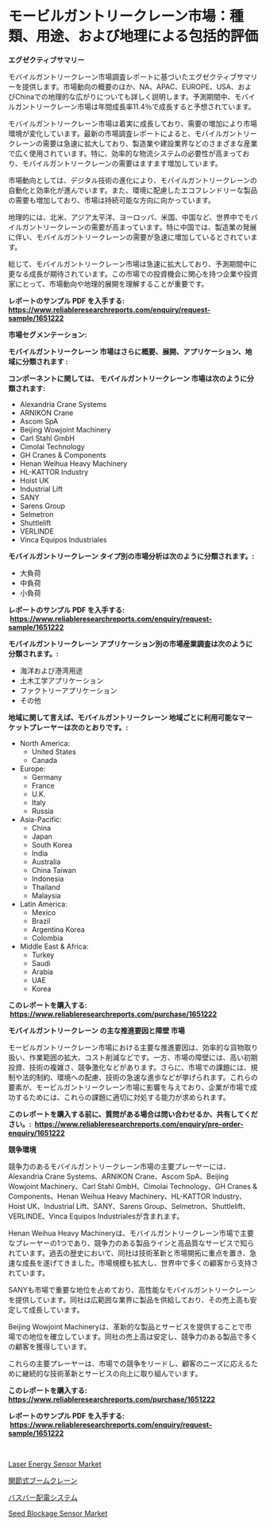 <p><h1>モービルガントリークレーン市場：種類、用途、および地理による包括的評価</h1></p><p><strong>エグゼクティブサマリー</strong></p>
<p><p>モバイルガントリークレーン市場調査レポートに基づいたエグゼクティブサマリーを提供します。市場動向の概要のほか、NA、APAC、EUROPE、USA、およびChinaでの地理的な広がりについても詳しく説明します。予測期間中、モバイルガントリークレーン市場は年間成長率11.4％で成長すると予想されています。</p><p>モバイルガントリークレーン市場は着実に成長しており、需要の増加により市場環境が変化しています。最新の市場調査レポートによると、モバイルガントリークレーンの需要は急速に拡大しており、製造業や建設業界などのさまざまな産業で広く使用されています。特に、効率的な物流システムの必要性が高まっており、モバイルガントリークレーンの需要はますます増加しています。</p><p>市場動向としては、デジタル技術の進化により、モバイルガントリークレーンの自動化と効率化が進んでいます。また、環境に配慮したエコフレンドリーな製品の需要も増加しており、市場は持続可能な方向に向かっています。</p><p>地理的には、北米、アジア太平洋、ヨーロッパ、米国、中国など、世界中でモバイルガントリークレーンの需要が高まっています。特に中国では、製造業の発展に伴い、モバイルガントリークレーンの需要が急速に増加しているとされています。</p><p>総じて、モバイルガントリークレーン市場は急速に拡大しており、予測期間中に更なる成長が期待されています。この市場での投資機会に関心を持つ企業や投資家にとって、市場動向や地理的展開を理解することが重要です。</p></p>
<p><strong>レポートのサンプル PDF を入手する: <a href="https://www.reliableresearchreports.com/enquiry/request-sample/1651222">https://www.reliableresearchreports.com/enquiry/request-sample/1651222</a></strong></p>
<p><strong>市場セグメンテーション:</strong></p>
<p><strong> モバイルガントリークレーン 市場はさらに概要、展開、アプリケーション、地域に分類されます :</strong></p>
<p><strong>コンポーネントに関しては、 モバイルガントリークレーン 市場は次のように分類されます: &nbsp;</strong></p>
<p><ul><li>Alexandria Crane Systems</li><li>ARNIKON Crane</li><li>Ascom SpA</li><li>Beijing Wowjoint Machinery</li><li>Carl Stahl GmbH</li><li>Cimolai Technology</li><li>GH Cranes & Components</li><li>Henan Weihua Heavy Machinery</li><li>HL-KATTOR Industry</li><li>Hoist UK</li><li>Industrial Lift</li><li>SANY</li><li>Sarens Group</li><li>Selmetron</li><li>Shuttlelift</li><li>VERLINDE</li><li>Vinca Equipos Industriales</li></ul></p>
<p><strong> モバイルガントリークレーン タイプ別の市場分析は次のように分類されます。:</strong></p>
<p><ul><li>大負荷</li><li>中負荷</li><li>小負荷</li></ul></p>
<p><strong>レポートのサンプル PDF を入手する: &nbsp;<a href="https://www.reliableresearchreports.com/enquiry/request-sample/1651222">https://www.reliableresearchreports.com/enquiry/request-sample/1651222</a></strong></p>
<p><strong> モバイルガントリークレーン アプリケーション別の市場産業調査は次のように分類されます。:</strong></p>
<p><ul><li>海洋および港湾用途</li><li>土木工学アプリケーション</li><li>ファクトリーアプリケーション</li><li>その他</li></ul></p>
<p><strong>地域に関して言えば、モバイルガントリークレーン 地域ごとに利用可能なマーケットプレーヤーは次のとおりです。:</strong></p>
<p><ul>
    <li>
        North America:
        <ul>
            <li>United States</li>
            <li>Canada</li>
        </ul>
    </li>
    <li>
        Europe:
        <ul>
            <li>Germany</li>
            <li>France</li>
            <li>U.K.</li>
            <li>Italy</li>
            <li>Russia</li>
        </ul>
    </li>
    <li>
        Asia-Pacific:
        <ul>
            <li>China</li>
            <li>Japan</li>
            <li>South Korea</li>
            <li>India</li>
            <li>Australia</li>
            <li>China Taiwan</li>
            <li>Indonesia</li>
            <li>Thailand</li>
            <li>Malaysia</li>
        </ul>
    </li>
    <li>
        Latin America:
        <ul>
            <li>Mexico</li>
            <li>Brazil</li>
            <li>Argentina Korea</li>
            <li>Colombia</li>
        </ul>
    </li>
    <li>
        Middle East & Africa:
        <ul>
            <li>Turkey</li>
            <li>Saudi</li>
            <li>Arabia</li>
            <li>UAE</li>
            <li>Korea</li>
        </ul>
    </li>
    </ul></p>
<p><strong>このレポートを購入する: &nbsp;<a href="https://www.reliableresearchreports.com/purchase/1651222">https://www.reliableresearchreports.com/purchase/1651222</a></strong></p>
<p><strong>モバイルガントリークレーン の主な推進要因と障壁 市場</strong></p>
<p><p>モービルガントリークレーン市場における主要な推進要因は、効率的な貨物取り扱い、作業範囲の拡大、コスト削減などです。一方、市場の障壁には、高い初期投資、技術の複雑さ、競争激化などがあります。さらに、市場での課題には、規制や法的制約、環境への配慮、技術の急速な進歩などが挙げられます。これらの要素が、モービルガントリークレーン市場に影響を与えており、企業が市場で成功するためには、これらの課題に適切に対処する能力が求められます。</p></p>
<p><strong>このレポートを購入する前に、質問がある場合は問い合わせるか、共有してください。:&nbsp; <a href="https://www.reliableresearchreports.com/enquiry/pre-order-enquiry/1651222">https://www.reliableresearchreports.com/enquiry/pre-order-enquiry/1651222</a></strong></p>
<p><strong>競争環境</strong></p>
<p><p>競争力のあるモバイルガントリークレーン市場の主要プレーヤーには、Alexandria Crane Systems、ARNIKON Crane、Ascom SpA、Beijing Wowjoint Machinery、Carl Stahl GmbH、Cimolai Technology、GH Cranes & Components、Henan Weihua Heavy Machinery、HL-KATTOR Industry、Hoist UK、Industrial Lift、SANY、Sarens Group、Selmetron、Shuttlelift、VERLINDE、Vinca Equipos Industrialesが含まれます。</p><p>Henan Weihua Heavy Machineryは、モバイルガントリークレーン市場で主要なプレーヤーの1つであり、競争力のある製品ラインと高品質なサービスで知られています。過去の歴史において、同社は技術革新と市場開拓に重点を置き、急速な成長を遂げてきました。市場規模も拡大し、世界中で多くの顧客から支持されています。</p><p>SANYも市場で重要な地位を占めており、高性能なモバイルガントリークレーンを提供しています。同社は広範囲な業界に製品を供給しており、その売上高も安定して成長しています。</p><p>Beijing Wowjoint Machineryは、革新的な製品とサービスを提供することで市場での地位を確立しています。同社の売上高は安定し、競争力のある製品で多くの顧客を獲得しています。</p><p>これらの主要プレーヤーは、市場での競争をリードし、顧客のニーズに応えるために継続的な技術革新とサービスの向上に取り組んでいます。</p></p>
<p><strong>このレポートを購入する: &nbsp; <a href="https://www.reliableresearchreports.com/purchase/1651222">https://www.reliableresearchreports.com/purchase/1651222</a></strong></p>
<p><strong>レポートのサンプル PDF を入手する: &nbsp;<a href="https://www.reliableresearchreports.com/enquiry/request-sample/1651222">https://www.reliableresearchreports.com/enquiry/request-sample/1651222</a></strong><strong></strong></p>
<p>&nbsp;</p>
<p><p><a href="https://github.com/jhcraigie/Market-Research-Report-List-2/blob/main/laser-energy-sensor-market.md">Laser Energy Sensor Market</a></p><p><a href="https://github.com/RodHoppe07/Market-Research-Report-List-1/blob/main/364670710329.md">関節式ブームクレーン</a></p><p><a href="https://github.com/laurenreichert/Market-Research-Report-List-1/blob/main/170088610328.md">バスバー配電システム</a></p><p><a href="https://github.com/PeterParrish5/Market-Research-Report-List-4/blob/main/seed-blockage-sensor-market.md">Seed Blockage Sensor Market</a></p></p>